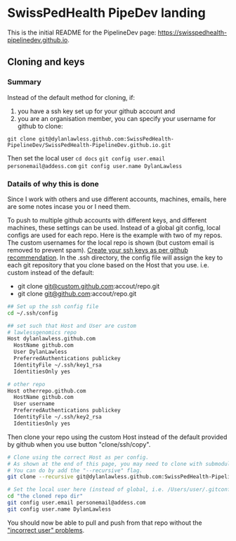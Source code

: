 # SwissPedHealth PipeDev landing

This is the initial README for the PipelineDev page:
<https://swisspedhealth-pipelinedev.github.io>.

## Cloning and keys
### Summary
Instead of the default method for cloning, if:
1. you have a ssh key set up for your github account and 
2. you are an organisation member, you can specify your username for github to clone:

`git clone git@dylanlawless.github.com:SwissPedHealth-PipelineDev/SwissPedHealth-PipelineDev.github.io.git`

Then set the local user 
`cd docs`
`git config user.email personemail@addess.com`
`git config user.name DylanLawless`

### Datails of why this is done
Since I work with others and use different accounts, machines, emails, here are some notes incase you or I need them.

To push to multiple github accounts with different keys,
and different machines, these settings can be used.
Instead of a global git config, local configs are used for each repo.
Here is the example with two of my repos.
The custom usernames for the local repo is shown (but custom email is removed to prevent spam).
[Create your ssh keys as per github recommendation](https://docs.github.com/en/github/authenticating-to-github/connecting-to-github-with-ssh/generating-a-new-ssh-key-and-adding-it-to-the-ssh-agent). 
In the .ssh directory, the config file will assign the key to each git repository that you clone based on the Host that you use. i.e. custom instead of the default:

* git clone git@custom.github.com:accout/repo.git
* git clone git@github.com:accout/repo.git


``` bash 
## Set up the ssh config file
cd ~/.ssh/config

## set such that Host and User are custom
# lawlessgenomics repo
Host dylanlawless.github.com
  HostName github.com
  User DylanLawless
  PreferredAuthentications publickey
  IdentityFile ~/.ssh/key1_rsa
  IdentitiesOnly yes

# other repo
Host otherrepo.github.com
  HostName github.com
  User username
  PreferredAuthentications publickey
  IdentityFile ~/.ssh/key2_rsa
  IdentitiesOnly yes

```

Then clone your repo using the custom Host instead of the default provided by github when you use button "clone/ssh/copy".

``` bash
# Clone using the correct Host as per config.
# As shown at the end of this page, you may need to clone with submodules.
# You can do by add the "--recursive" flag. 
git clone --recursive git@dylanlawless.github.com:SwissPedHealth-PipelineDev.github.io.git

# Set the local user here (instead of global, i.e. /Users/user/.gitconfig)
cd "the cloned repo dir"
git config user.email personemail@addess.com
git config user.name DylanLawless
```

You should now be able to pull and push from that repo without the ["incorrect user" problems](https://stackoverflow.com/questions/4665337/git-pushing-to-remote-github-repository-as-wrong-user).


